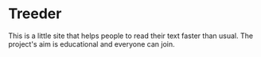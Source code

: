 Treeder
=======

This is a little site that helps people to read their text faster than usual. The project's aim is educational and everyone can join.

